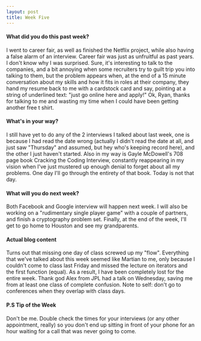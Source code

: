 ```yaml
---
layout: post
title: Week Five
---
```


#### What did you do this past week?

I went to career fair, as well as finished the Netflix project, while also having a false alarm of an interview. Career fair was just as unfruitful as past years. I don't know why I was surprised. Sure, it's interesting to talk to the companies, and a bit annoying when some recruiters try to guilt trip you into talking to them, but the problem appears when, at the end of a 15 minute conversation about my skills and how it fits in roles at their company, they hand my resume back to me with a cardstock card and say, pointing at a string of underlined text: "just go online here and apply!" Ok, Ryan, thanks for talking to me and wasting my time when I could have been getting another free t shirt.

#### What's in your way?

I still have yet to do any of the 2 interviews I talked about last week, one is because I had read the date wrong (actually I didn't read the date at all, and just saw "Thursday" and assumed, but hey who's keeping record here), and the other I just haven't started. Also in my way is Gayle McDowell's 708 page book Cracking the Coding Interview, constantly reappearing in my vision when I've just mustered up enough denial to forget about all my problems. One day I'll go through the entirety of that book. Today is not that day.

#### What will you do next week?
Both Facebook and Google interview will happen next week. I will also be working on a "rudimentary single player game" with a couple of partners, and finish a cryptography problem set. Finally, at the end of the week, I'll get to go home to Houston and see my grandparents.

#### Actual blog content

Turns out that missing one day of class screwed up my "flow". Everything that we've talked about this week seemed like Martian to me, only because I couldn't come to class last Friday and missed the lecture on iterators and the first function (equal). As a result, I have been completely lost for the entire week. Thank god Alex from JPL had a talk on Wednesday, saving me from at least one class of complete confusion. Note to self: don't go to conferences when they overlap with class days.

#### P.S Tip of the Week
Don't be me. Double check the times for your interviews (or any other appointment, really) so you don't end up sitting in front of your phone for an hour waiting for a call that was never going to come.
